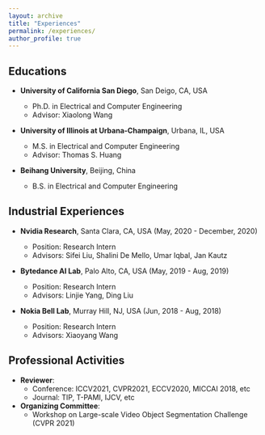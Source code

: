 ```yaml
---
layout: archive
title: "Experiences"
permalink: /experiences/
author_profile: true
---
```


## Educations
* **University of California San Diego**, San Deigo, CA, USA
  * Ph.D. in Electrical and Computer Engineering
  * Advisor: Xiaolong Wang

* **University of Illinois at Urbana-Champaign**, Urbana, IL, USA
  * M.S. in Electrical and Computer Engineering
  * Advisor: Thomas S. Huang

* **Beihang University**, Beijing, China
  * B.S. in Electrical and Computer Engineering

## Industrial Experiences
<!-- * **Nvidia Research**, Santa Clara, CA, USA (Summer 2021)
  * Position: Research Intern
  * Advisors: Sifei Liu
  
   -->
* **Nvidia Research**, Santa Clara, CA, USA (May, 2020 - December, 2020)
  * Position: Research Intern
  * Advisors: Sifei Liu, Shalini De Mello, Umar Iqbal, Jan Kautz
  
  
* **Bytedance AI Lab**, Palo Alto, CA, USA (May, 2019 - Aug, 2019)
  * Position: Research Intern
  * Advisors: Linjie Yang, Ding Liu  


* **Nokia Bell Lab**, Murray Hill, NJ, USA (Jun, 2018 - Aug, 2018)
  * Position: Research Intern
  * Advisors: Xiaoyang Wang  
  

## Professional Activities
* **Reviewer**: 
  * Conference: ICCV2021, CVPR2021, ECCV2020, MICCAI 2018, etc
  * Journal: TIP, T-PAMI, IJCV, etc
* **Organizing Committee**: 
  * Workshop on Large-scale Video Object Segmentation Challenge (CVPR 2021)

